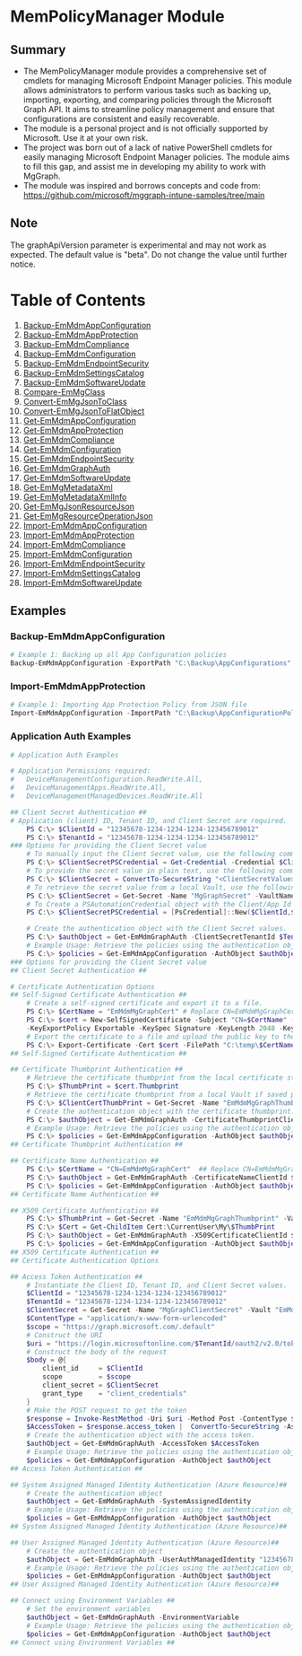 # MemPolicyManager Module

## Summary

- The MemPolicyManager module provides a comprehensive set of cmdlets for managing Microsoft Endpoint Manager policies. This module allows administrators to perform various tasks such as backing up, importing, exporting, and comparing policies through the Microsoft Graph API. It aims to streamline policy management and ensure that configurations are consistent and easily recoverable.
- The module is a personal project and is not officially supported by Microsoft. Use it at your own risk.
- The project was born out of a lack of native PowerShell cmdlets for easily managing Microsoft Endpoint Manager policies. The module aims to fill this gap, and assist me in developing my ability to work with MgGraph.
- The module was inspired and borrows concepts and code from: https://github.com/microsoft/mggraph-intune-samples/tree/main

## Note

The graphApiVersion parameter is experimental and may not work as expected. The default value is "beta". Do not change the value until further notice.

# Table of Contents
1. [Backup-EmMdmAppConfiguration](#Backup-EmMdmAppConfiguration)
2. [Backup-EmMdmAppProtection](#Backup-EmMdmAppProtection)
3. [Backup-EmMdmCompliance](#Backup-EmMdmCompliance)
4. [Backup-EmMdmConfiguration](#Backup-EmMdmConfiguration)
5. [Backup-EmMdmEndpointSecurity](#Backup-EmMdmEndpointSecurity)
6. [Backup-EmMdmSettingsCatalog](#Backup-EmMdmSettingsCatalog)
7. [Backup-EmMdmSoftwareUpdate](#Backup-EmMdmSoftwareUpdate)
8. [Compare-EmMgClass](#Compare-EmMgClass)
9. [Convert-EmMgJsonToClass](#Convert-EmMgJsonToClass)
10. [Convert-EmMgJsonToFlatObject](#Convert-EmMgJsonToFlatObject)
11. [Get-EmMdmAppConfiguration](#Get-EmMdmAppConfiguration)
12. [Get-EmMdmAppProtection](#Get-EmMdmAppProtection)
13. [Get-EmMdmCompliance](#Get-EmMdmCompliance)
14. [Get-EmMdmConfiguration](#Get-EmMdmConfiguration)
15. [Get-EmMdmEndpointSecurity](#Get-EmMdmEndpointSecurity)
16. [Get-EmMdmGraphAuth](#Get-EmMdmGraphAuth)
17. [Get-EmMdmSoftwareUpdate](#Get-EmMdmSoftwareUpdate)
18. [Get-EmMgMetadataXml](#Get-EmMgMetadataXml)
19. [Get-EmMgMetadataXmlInfo](#Get-EmMgMetadataXmlInfo)
20. [Get-EmMgJsonResourceJson](#Get-EmMgJsonResourceJson)
21. [Get-EmMgResourceOperationJson](#Get-EmMgResourceOperationJson)
22. [Import-EmMdmAppConfiguration](#Import-EmMdmAppConfiguration)
23. [Import-EmMdmAppProtection](#Import-EmMdmAppProtection)
24. [Import-EmMdmCompliance](#Import-EmMdmCompliance)
25. [Import-EmMdmConfiguration](#Import-EmMdmConfiguration)
26. [Import-EmMdmEndpointSecurity](#Import-EmMdmEndpointSecurity)
27. [Import-EmMdmSettingsCatalog](#Import-EmMdmSettingsCatalog)
28. [Import-EmMdmSoftwareUpdate](#Import-EmMdmSoftwareUpdate)

## Examples

### Backup-EmMdmAppConfiguration

```powershell
# Example 1: Backing up all App Configuration policies
Backup-EmMdmAppConfiguration -ExportPath "C:\Backup\AppConfigurations"
```

### Import-EmMdmAppProtection

```powershell
# Example 1: Importing App Protection Policy from JSON file
Import-EmMdmAppConfiguration -ImportPath "C:\Backup\AppConfigurationPolicy.json"
```

### Application Auth Examples

```powershell
# Application Auth Examples

# Application Permissions required:
#   DeviceManagementConfiguration.ReadWrite.All,
#   DeviceManagementApps.ReadWrite.All,
#   DeviceManagementManagedDevices.ReadWrite.All

## Client Secret Authentication ##
# Application (client) ID, Tenant ID, and Client Secret are required.
    PS C:\> $ClientId = "12345678-1234-1234-1234-123456789012"
    PS C:\> $TenantId = "12345678-1234-1234-1234-123456789012"
### Options for providing the Client Secret value
    # To manually input the Client Secret value, use the following command:
    PS C:\> $ClientSecretPSCredential = Get-Credential -Credential $ClientId
    # To provide the secret value in plain text, use the following command:
    PS C:\> $ClientSecret = ConvertTo-SecureString "<ClientSecretValue>" -AsPlainText
    # To retrieve the secret value from a local Vault, use the following command:
    PS C:\> $ClientSecret = Get-Secret -Name "MgGraphSecret" -VaultName "EmMdmVault"
    # To Create a PSAutomationCredential object with the Client/App Id and Client Secret (as a secure string).
    PS C:\> $ClientSecretPSCredential = [PsCredential]::New($ClientId,$ClientSecret)

    # Create the authentication object with the Client Secret values.
    PS C:\> $authObject = Get-EmMdmGraphAuth -ClientSecretTenantId $TenantId -ClientSecretValue $ClientSecretPSCredential
    # Example Usage: Retrieve the policies using the authentication object.
    PS C:\> $policies = Get-EmMdmAppConfiguration -AuthObject $authObject
### Options for providing the Client Secret value
## Client Secret Authentication ##

# Certificate Authentication Options
## Self-Signed Certificate Authentication ##
    # Create a self-signed certificate and export it to a file.
    PS C:\> $CertName = "EmMdmMgGraphCert" # Replace CN=EmMdmMgGraphCert
    PS C:\> $cert = New-SelfSignedCertificate -Subject "CN=$CertName" -CertStoreLocation "Cert:\CurrentUser\My" `
    -KeyExportPolicy Exportable -KeySpec Signature -KeyLength 2048 -KeyAlgorithm RSA -HashAlgorithm SHA256
    # Export the certificate to a file and upload the public key to the MgGraph application.
    PS C:\> Export-Certificate -Cert $cert -FilePath "C:\temp\$CertName.cer"   ## Specify your preferred location
## Self-Signed Certificate Authentication ##

## Certificate Thumbprint Authentication ##
    # Retrieve the certificate thumbprint from the local certificate store using the previous steps.
    PS C:\> $ThumbPrint = $cert.Thumbprint
    # Retrieve the certificate thumbprint from a local Vault if saved previously.
    PS C:\> $ClientCertThumbPrint = Get-Secret -Name "EmMdmMgGraphThumbprint" -Vault "EmMdmVault" -AsPlainText
    # Create the authentication object with the certificate thumbprint.
    PS C:\> $authObject = Get-EmMdmGraphAuth -CertificateThumbprintClientId $ClientId -CertificateThumbprintTenantId $TenantId -CertificateThumbprint $ClientCertThumbPrint
    # Example Usage: Retrieve the policies using the authentication object.
    PS C:\> $policies = Get-EmMdmAppConfiguration -AuthObject $authObject
## Certificate Thumbprint Authentication ##

## Certificate Name Authentication ##
    PS C:\> $CertName = "CN=EmMdmMgGraphCert"  ## Replace CN=EmMdmMgGraphCert
    PS C:\> $authObject = Get-EmMdmGraphAuth -CertificateNameClientId $ClientId -CertificateNameTenantId $TenantId -CertificateName $CertName
    PS C:\> $policies = Get-EmMdmAppConfiguration -AuthObject $authObject
## Certificate Name Authentication ##

## X509 Certificate Authentication ##
    PS C:\> $ThumbPrint = Get-Secret -Name "EmMdmMgGraphThumbprint" -Vault "EmMdmVault" -AsPlainText
    PS C:\> $Cert = Get-ChildItem Cert:\CurrentUser\My\$ThumbPrint
    PS C:\> $authObject = Get-EmMdmGraphAuth -X509CertificateClientId $ClientId -X509CertificateTenantId $TenantId -X509Certificate $Cert
    PS C:\> $policies = Get-EmMdmAppConfiguration -AuthObject $authObject
## X509 Certificate Authentication ##
## Certificate Authentication Options

## Access Token Authentication ##
    # Instantiate the Client ID, Tenant ID, and Client Secret values.
    $ClientId = "12345678-1234-1234-1234-123456789012"
    $TenantId = "12345678-1234-1234-1234-123456789012"
    $ClientSecret = Get-Secret -Name "MgGraphClientSecret" -Vault "EmMdmVault" -AsPlainText
    $ContentType = "application/x-www-form-urlencoded"
    $scope = "https://graph.microsoft.com/.default"
    # Construct the URI
    $uri = "https://login.microsoftonline.com/$TenantId/oauth2/v2.0/token"
    # Construct the body of the request
    $body = @{
        client_id     = $ClientId
        scope         = $scope
        client_secret = $ClientSecret
        grant_type    = "client_credentials"
    }
    # Make the POST request to get the token
    $response = Invoke-RestMethod -Uri $uri -Method Post -ContentType $ContentType -Body $body
    $AccessToken = $response.access_token |  ConvertTo-SecureString -AsPlainText -Force
    # Create the authentication object with the access token.
    $authObject = Get-EmMdmGraphAuth -AccessToken $AccessToken
    # Example Usage: Retrieve the policies using the authentication object.
    $policies = Get-EmMdmAppConfiguration -AuthObject $authObject
## Access Token Authentication ##

## System Assigned Managed Identity Authentication (Azure Resource)##
    # Create the authentication object
    $authObject = Get-EmMdmGraphAuth -SystemAssignedIdentity
    # Example Usage: Retrieve the policies using the authentication object.
    $policies = Get-EmMdmAppConfiguration -AuthObject $authObject
## System Assigned Managed Identity Authentication (Azure Resource)##

## User Assigned Managed Identity Authentication (Azure Resource)##
    # Create the authentication object
    $authObject = Get-EmMdmGraphAuth -UserAuthManagedIdentity "12345678-1234-1234-1234-123456789012"
    # Example Usage: Retrieve the policies using the authentication object.
    $policies = Get-EmMdmAppConfiguration -AuthObject $authObject
## User Assigned Managed Identity Authentication (Azure Resource)##

## Connect using Environment Variables ##
    # Set the environment variables
    $authObject = Get-EmMdmGraphAuth -EnvironmentVariable
    # Example Usage: Retrieve the policies using the authentication object.
    $policies = Get-EmMdmAppConfiguration -AuthObject $authObject
## Connect using Environment Variables ##
```
